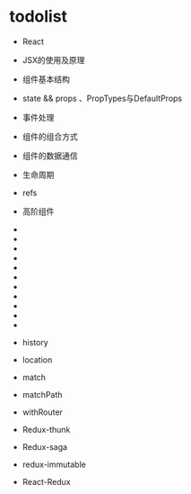 # todolist

- React
- JSX的使用及原理
- 组件基本结构
- state && props 、PropTypes与DefaultProps
- 事件处理
- 组件的组合方式
- 组件的数据通信
- 生命周期
- refs
- 高阶组件


- <BrowserRouter>
- <HashRouter>
- <Link>
- <NavLink>
- <Route>
- <Router>
- <Switch>
- <Redirect>

- <MemoryRouter>
- <StaticRouter>
- <Prompt>

- history
- location
- match
- matchPath
- withRouter


- Redux-thunk
- Redux-saga
- redux-immutable
- React-Redux

